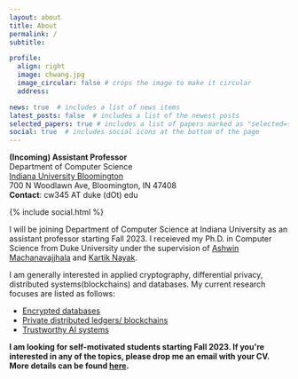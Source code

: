 ```yaml
---
layout: about
title: About
permalink: /
subtitle:

profile:
  align: right
  image: chwang.jpg
  image_circular: false # crops the image to make it circular
  address: 

news: true  # includes a list of news items
latest_posts: false  # includes a list of the newest posts
selected_papers: true # includes a list of papers marked as "selected={true}"
social: true  # includes social icons at the bottom of the page
---
```


**(Incoming) Assistant Professor**\
Department of Computer Science\
[Indiana University Bloomington](https://cs.indiana.edu/)\
700 N Woodlawn Ave, Bloomington, IN 47408\
**Contact**: cw345 AT duke (dOt) edu

<div class="contact-icons">
{% include social.html %}
</div>

<b></b>

I will be joining Department of Computer Science at Indiana University as an assistant professor starting Fall 2023. I receieved my Ph.D. in Computer Science from Duke University under the supervision of [Ashwin Machanavajjhala](https://users.cs.duke.edu/~ashwin/) and [Kartik Nayak](https://users.cs.duke.edu/~kartik/).


I am generally interested in applied cryptography, differential privacy, distributed systems(blockchains) and databases. My current research focuses are listed as follows:

- [Encrypted databases](#)
- [Private distributed ledgers/ blockchains](#)
- [Trustworthy AI systems](#)


**I am looking for self-motivated students starting Fall 2023. If you're interested in any of the topics, please drop me an email with your CV. More details can be found [here](#).**